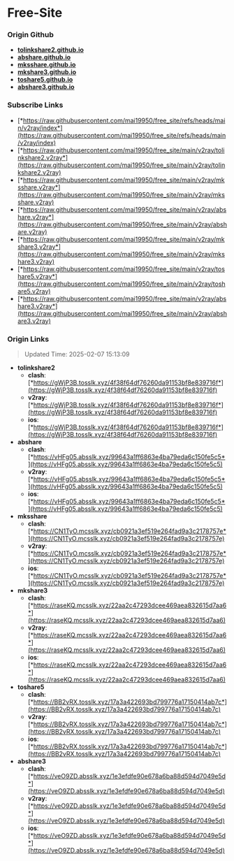 # Free-Site

### Origin Github

- [**tolinkshare2.github.io**](https://github.com/tolinkshare2/tolinkshare2.github.io)
- [**abshare.github.io**](https://github.com/abshare/abshare.github.io)
- [**mksshare.github.io**](https://github.com/mksshare/mksshare.github.io)
- [**mkshare3.github.io**](https://github.com/mkshare3/mkshare3.github.io)
- [**toshare5.github.io**](https://github.com/toshare5/toshare5.github.io)
- [**abshare3.github.io**](https://github.com/abshare3/abshare3.github.io)

### Subscribe Links

- [*https://raw.githubusercontent.com/mai19950/free_site/refs/heads/main/v2ray/index*](https://raw.githubusercontent.com/mai19950/free_site/refs/heads/main/v2ray/index)
- [*https://raw.githubusercontent.com/mai19950/free_site/main/v2ray/tolinkshare2.v2ray*](https://raw.githubusercontent.com/mai19950/free_site/main/v2ray/tolinkshare2.v2ray)
- [*https://raw.githubusercontent.com/mai19950/free_site/main/v2ray/mksshare.v2ray*](https://raw.githubusercontent.com/mai19950/free_site/main/v2ray/mksshare.v2ray)
- [*https://raw.githubusercontent.com/mai19950/free_site/main/v2ray/abshare.v2ray*](https://raw.githubusercontent.com/mai19950/free_site/main/v2ray/abshare.v2ray)
- [*https://raw.githubusercontent.com/mai19950/free_site/main/v2ray/mkshare3.v2ray*](https://raw.githubusercontent.com/mai19950/free_site/main/v2ray/mkshare3.v2ray)
- [*https://raw.githubusercontent.com/mai19950/free_site/main/v2ray/toshare5.v2ray*](https://raw.githubusercontent.com/mai19950/free_site/main/v2ray/toshare5.v2ray)
- [*https://raw.githubusercontent.com/mai19950/free_site/main/v2ray/abshare3.v2ray*](https://raw.githubusercontent.com/mai19950/free_site/main/v2ray/abshare3.v2ray)

### Origin Links

> Updated Time: 2025-02-07 15:13:09

- **tolinkshare2**
  - **clash**: [*https://gWjP3B.tosslk.xyz/4f38f64df76260da91153bf8e839716f*](https://gWjP3B.tosslk.xyz/4f38f64df76260da91153bf8e839716f)
  - **v2ray**: [*https://gWjP3B.tosslk.xyz/4f38f64df76260da91153bf8e839716f*](https://gWjP3B.tosslk.xyz/4f38f64df76260da91153bf8e839716f)
  - **ios**: [*https://gWjP3B.tosslk.xyz/4f38f64df76260da91153bf8e839716f*](https://gWjP3B.tosslk.xyz/4f38f64df76260da91153bf8e839716f)
- **abshare**
  - **clash**: [*https://vHFg05.absslk.xyz/99643a1ff6863e4ba79eda6c150fe5c5*](https://vHFg05.absslk.xyz/99643a1ff6863e4ba79eda6c150fe5c5)
  - **v2ray**: [*https://vHFg05.absslk.xyz/99643a1ff6863e4ba79eda6c150fe5c5*](https://vHFg05.absslk.xyz/99643a1ff6863e4ba79eda6c150fe5c5)
  - **ios**: [*https://vHFg05.absslk.xyz/99643a1ff6863e4ba79eda6c150fe5c5*](https://vHFg05.absslk.xyz/99643a1ff6863e4ba79eda6c150fe5c5)
- **mksshare**
  - **clash**: [*https://CN1TyO.mcsslk.xyz/cb0921a3ef519e264fad9a3c2178757e*](https://CN1TyO.mcsslk.xyz/cb0921a3ef519e264fad9a3c2178757e)
  - **v2ray**: [*https://CN1TyO.mcsslk.xyz/cb0921a3ef519e264fad9a3c2178757e*](https://CN1TyO.mcsslk.xyz/cb0921a3ef519e264fad9a3c2178757e)
  - **ios**: [*https://CN1TyO.mcsslk.xyz/cb0921a3ef519e264fad9a3c2178757e*](https://CN1TyO.mcsslk.xyz/cb0921a3ef519e264fad9a3c2178757e)
- **mkshare3**
  - **clash**: [*https://raseKQ.mcsslk.xyz/22aa2c47293dcee469aea832615d7aa6*](https://raseKQ.mcsslk.xyz/22aa2c47293dcee469aea832615d7aa6)
  - **v2ray**: [*https://raseKQ.mcsslk.xyz/22aa2c47293dcee469aea832615d7aa6*](https://raseKQ.mcsslk.xyz/22aa2c47293dcee469aea832615d7aa6)
  - **ios**: [*https://raseKQ.mcsslk.xyz/22aa2c47293dcee469aea832615d7aa6*](https://raseKQ.mcsslk.xyz/22aa2c47293dcee469aea832615d7aa6)
- **toshare5**
  - **clash**: [*https://BB2vRX.tosslk.xyz/17a3a422693bd799776a17150414ab7c*](https://BB2vRX.tosslk.xyz/17a3a422693bd799776a17150414ab7c)
  - **v2ray**: [*https://BB2vRX.tosslk.xyz/17a3a422693bd799776a17150414ab7c*](https://BB2vRX.tosslk.xyz/17a3a422693bd799776a17150414ab7c)
  - **ios**: [*https://BB2vRX.tosslk.xyz/17a3a422693bd799776a17150414ab7c*](https://BB2vRX.tosslk.xyz/17a3a422693bd799776a17150414ab7c)
- **abshare3**
  - **clash**: [*https://veO9ZD.absslk.xyz/1e3efdfe90e678a6ba88d594d7049e5d*](https://veO9ZD.absslk.xyz/1e3efdfe90e678a6ba88d594d7049e5d)
  - **v2ray**: [*https://veO9ZD.absslk.xyz/1e3efdfe90e678a6ba88d594d7049e5d*](https://veO9ZD.absslk.xyz/1e3efdfe90e678a6ba88d594d7049e5d)
  - **ios**: [*https://veO9ZD.absslk.xyz/1e3efdfe90e678a6ba88d594d7049e5d*](https://veO9ZD.absslk.xyz/1e3efdfe90e678a6ba88d594d7049e5d)
